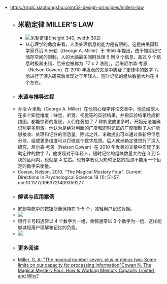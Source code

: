 - https://rpdc.xiaohongshu.com/52-design-principles/millers-law
	- ## **米勒定律 MILLER'S LAW**
		- ![米勒定律](https://picasso-static.xiaohongshu.com/fe-platform/5e6d2f1e120f22ef5bc972b9e24111e93c8dbcd4.gif){:height 340, :width 302}
		- 从心理学的角度来看，人类处理信息的能力是有限的。这是由美国科学家乔治·A·米勒（George A. Miller）于 1956 年提出，由于短期记忆储存空间的限制，人的大脑最多同时处理 5 到 9 个信息，超过 9 个信息时极易出错，后来也被称为「7 ± 2 法则」。后来尼尔森·考恩（Nelson Cowan）在 2010 年发表的文章中质疑了定律中的数字 7，他进行了深入研究后发现对于年轻人，短时记忆的组块数量大约在 4 个左右。
	- ### 来源与推导过程
	- 乔治·A·米勒（George A. Miller）在他的心理学评论文章中，他总结前人在多个知觉维度：味觉、听觉、视觉等的实验结果，并把实验结果绘成折线图，都能惊奇的发现，人们在叠加了 7 种刺激或更多时，开始无法准确识别更多刺激。他认为是绝对判断的广度和即时记忆的广度限制了人们能够接收、处理和记住的信息量。除此之外，米勒提出可以通过重新将信息分块、组成更多维度可以打破这个数字瓶颈。后人就米勒定律进行了深入研究，尼尔森·考恩（Nelson Cowan）在 2010 年发表的文章中质疑了米勒定律的数字 7，他发现对于年轻人，短时记忆的组块数量大约在 3 到 5 块的区间内，也就是 4 左右。也有学者认为短时记忆的瓶颈不能用一个恒定的数字来衡量。
	- Cowan, Nelson. 2010. "The Magical Mystery Four". Current Directions In Psychological Science 19 (1): 51-57. doi:10.1177/0963721409359277.
	- ### 解读与应用案例
	- 底部导航中的按钮尽量保持在 3–5 个，减轻用户记忆负担。
	- ![](https://picasso-static.xiaohongshu.com/fe-platform/6d97b254c1ad3dc10ec4ae84679a9ca2a802a4aa.png)
	- 银行卡号码通常以 4 个数字为一组，金额通常以 3 个数字为一组，这样能够减轻用户理解和记忆的负担。
	- ![](https://picasso-static.xiaohongshu.com/fe-platform/76b0670cbc2cb8bdf1e793b757003f106eec07bd.png)
	- ### 更多阅读
	- [Miller, G. A: "The magical number seven, plus or minus two: Some limits on our capacity for processing information"](http://psychclassics.yorku.ca/Miller/)[Cowan N. The Magical Mystery Four: How Is Working Memory Capacity Limited, and Why?](https://journals.sagepub.com/doi/10.1177/0963721409359277)